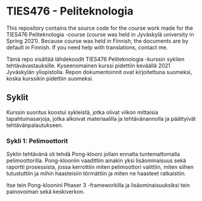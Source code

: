 # TIES476 - Peliteknologia
This repository contains the source code for the course work made for the TIES476 Peliteknologia -course (course was held in Jyväskylä university in Spring 2021).
Because course was held in Finnish, the documents are by default in Finnish. If you need help with translations, contact me.

Tämä repo sisältää lähdekoodit TIES476 Peliteknologia -kurssin syklien tehtävävastauksille. Kyseenomainen kurssi pidettiin keväällä 2021 Jyväskylän yliopistolla. 
Repon dokumentoinnit ovat kirjoitettuna suomeksi, koska kurssikin pidettiin suomeksi. 

## Syklit
Kurssin suoritus koostui sykleistä, jotka olivat viikon mittaisia tapahtumasarjoja, jotka alkoivat materiaalilla ja tehtävänannolla ja päättyivät tehtävänpalautukseen.
### Sykli 1: Pelimoottorit
Syklin tehtävänä oli tehdä Pong-klooni jollain ennalta tuntemattomalla pelimoottorilla. Pong-klooniin vaadittiin ainakin yksi lisäominaisuus sekä raportti prosessista, 
jossa kerrottiin miten pelimoottori valittiin, miten siihen tutustuttiin ja mihin haasteisiin törmättiin ja miten ne haasteet ratkaistiin.

Itse tein Pong-kloonini Phaser 3 -frameworkilla ja lisäominaisuuksiksi tein painovoiman sekä keskiverkon. 

